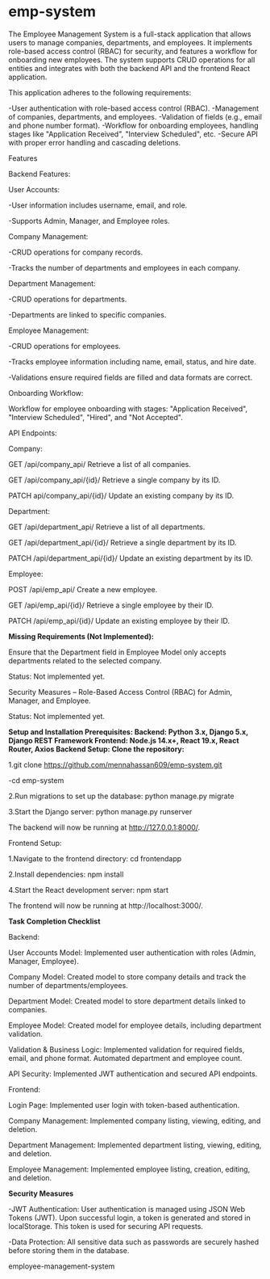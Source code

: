 # emp-system

The Employee Management System is a full-stack application that allows users to manage companies, departments, and employees. It implements role-based access control (RBAC) for security, and features a workflow for onboarding new employees. The system supports CRUD operations for all entities and integrates with both the backend API and the frontend React application.

This application adheres to the following requirements:

-User authentication with role-based access control (RBAC). -Management of companies, departments, and employees. -Validation of fields (e.g., email and phone number format). -Workflow for onboarding employees, handling stages like "Application Received", "Interview Scheduled", etc. -Secure API with proper error handling and cascading deletions.

Features

Backend Features:

User Accounts:

-User information includes username, email, and role. 

-Supports Admin, Manager, and Employee roles.

Company Management:

-CRUD operations for company records. 

-Tracks the number of departments and employees in each company.

Department Management:

-CRUD operations for departments. 

-Departments are linked to specific companies.

Employee Management:

-CRUD operations for employees. 

-Tracks employee information including name, email, status, and hire date. 

-Validations ensure required fields are filled and data formats are correct.

Onboarding Workflow:

Workflow for employee onboarding with stages: "Application Received", "Interview Scheduled", "Hired", and "Not Accepted".

API Endpoints:

Company:

GET /api/company_api/ Retrieve a list of all companies.


GET /api/company_api/{id}/ Retrieve a single company by its ID.


PATCH api/company_api/{id}/ Update an existing company by its ID.


Department:

GET /api/department_api/ Retrieve a list of all departments.


GET /api/department_api/{id}/ Retrieve a single department by its ID.


PATCH /api/department_api/{id}/ Update an existing department by its ID.


Employee:

POST /api/emp_api/ Create a new employee.

GET /api/emp_api/{id}/ Retrieve a single employee by their ID.

PATCH /api/emp_api/{id}/ Update an existing employee by their ID.

**Missing Requirements (Not Implemented):**

Ensure that the Department field in Employee Model only accepts departments related to the selected company. 

Status: Not implemented yet.


Security Measures – Role-Based Access Control (RBAC) for Admin, Manager, and Employee. 

Status: Not implemented yet.


**Setup and Installation Prerequisites: Backend: Python 3.x, Django 5.x, Django REST Framework Frontend: Node.js 14.x+, React 19.x, React Router, Axios Backend Setup: Clone the repository:**

1.git clone https://github.com/mennahassan609/emp-system.git 

-cd emp-system

2.Run migrations to set up the database: python manage.py migrate

3.Start the Django server: python manage.py runserver

The backend will now be running at http://127.0.0.1:8000/.

Frontend Setup:

1.Navigate to the frontend directory: cd frontendapp

2.Install dependencies: npm install

4.Start the React development server: npm start

The frontend will now be running at http://localhost:3000/.

**Task Completion Checklist**

Backend: 

User Accounts Model: Implemented user authentication with roles (Admin, Manager, Employee).

Company Model: Created model to store company details and track the number of departments/employees. 

Department Model: Created model to store department details linked to companies. 

Employee Model: Created model for employee details, including department validation. 

Validation & Business Logic: Implemented validation for required fields, email, and phone format. Automated department and employee count. 

API Security: Implemented JWT authentication and secured API endpoints. 

Frontend: 

Login Page: Implemented user login with token-based authentication. 

Company Management: Implemented company listing, viewing, editing, and deletion. 

Department Management: Implemented department listing, viewing, editing, and deletion. 

Employee Management: Implemented employee listing, creation, editing, and deletion.

**Security Measures**

-JWT Authentication: User authentication is managed using JSON Web Tokens (JWT). Upon successful login, a token is generated and stored in localStorage. This token is used for securing API requests. 

-Data Protection: All sensitive data such as passwords are securely hashed before storing them in the database.

employee-management-system
